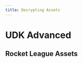 ```yaml
---
title: Decrypting Assets
---
```

# UDK Advanced

## Rocket League Assets <Badge text="not finished" type="warning"/>